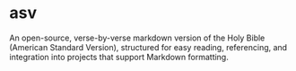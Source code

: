 # asv
An open-source, verse-by-verse markdown version of the Holy Bible (American Standard Version), structured for easy reading, referencing, and integration into projects that support Markdown formatting.
